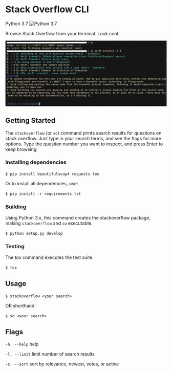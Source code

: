 # Stack Overflow CLI

Python 3.7 ![Python 3.7](https://github.com/maustinstar/stackoverflow-cli/workflows/Lint%20and%20Test/badge.svg)

Browse Stack Overflow from your terminal. Look cool.

![screenshot of cli in action](images/screenshot.001.png)

## Getting Started

The `stackoverflow` (or `so`) command prints search results for questions on stack overflow. Just type in your search terms, and see the flags for more options. Type the question number you want to inspect, and press Enter to keep browsing.

### Installing dependencies

`$ pip install beautifulsoup4 requests tox`

Or to install all dependencies, use:

`$ pip install -r requirements.txt`

### Building

Using Python 3.x, this command creates the stackoverflow package,
making `stackoverflow` and `so` executable.

`$ python setup.py develop`

### Testing

The tox command executes the test suite.

`$ tox`

## Usage

`$ stackoverflow <your search>`

OR shorthand:

`$ so <your search>`

## Flags

`-h, --help` help

`-l, --limit` limit number of search results

`-s, --sort` sort by relevance, newest, votes, or active
